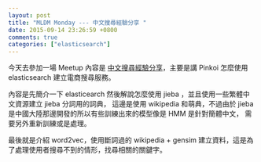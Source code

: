 ```yaml
---
layout: post
title: "MLDM Monday --- 中文搜尋經驗分享 "
date: 2015-09-14 23:26:59 +0800
comments: true
categories: ["elasticsearch"]
---
```


<!-- more -->

今天去參加一場 Meetup 內容是 [中文搜尋經驗分享]，主要是講 Pinkoi 怎麼使用 elasticsearch 建立電商搜尋服務。

內容是先簡介一下 elasticearch 然後解說怎麼使用  jieba ，並且使用一些繁體中文資源建立 jieba 分詞用的詞典，
這邊是使用 wikipedia 和萌典，不過由於 jieba 是中國大陸那邊開發的所以有些訓練出來的模型像是 HMM 是針對簡體中文，
需要另外重新訓練或是處理。

最後就是介紹 word2vec，使用斷詞過的 wikipedia + gensim 建立資料，這是為了處理使用者搜尋不到的情形，找尋相關的關鍵字。


[中文搜尋經驗分享]:http://blog.liang2.tw/2015Talk-Chinese-Search/#cover
